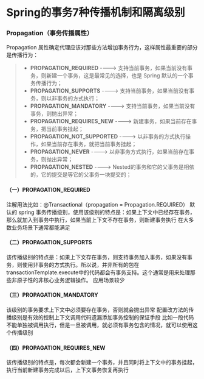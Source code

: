 # Spring的事务7种传播机制和隔离级别

### Propagation（事务传播属性）
Propagation 属性确定代理应该对那些方法增加事务行为，这样属性最重要的部分是传播行为：
> - **PROPAGATION_REQUIRED**  ----> 支持当前事务，如果当前没有事务，则新建一个事务，这是最常见的选择，也是 Spring 默认的一个事务传播行为；
> - **PROPAGATION_SUPPORTS** ----> 支持当前事务，如果当前没有事务，则以非事务的方式执行；
> - **PROPAGATION_MANDATORY** ----> 支持当前事务，如果当前没有事务，则抛出异常；
> - **PROPAGATION_REQUIRES_NEW** ----> 新建事务，如果当前存在事务，把当前事务挂起；
> - **PROPAGATION_NOT_SUPPORTED** ----> 以非事务的方式执行操作，如果当前存在事务，就把当前事务挂起；
> - **PROPAGATION_NEVER** ----> 以非事务方式执行，如果当前存在事务，则抛出异常；
> - **PROPAGATION_NESTED** ----> Nested的事务和它的父事务是相依的，它的提交是等它的父事务一块提交的；


#### （一）PROPAGATION_REQUIRED
注解用法比如：@Transactional（propagation = Propagation.REQUIRED）
默认的 spring 事务传播级别，使用该级别的特点是：如果上下文中已经存在事务，那么就加入到事务中执行，如果当前上下文不存在事务，则新建事务执行
在大多数业务场景下通常都能满足

#### （二）PROPAGATION_SUPPORTS
该传播级别的特点是：如果上下文存在事务，则支持事务加入事务，如果没有事务，则使用非事务的方式执行。所以说，并非所有的包在transactionTemplate.execute中的代码都会有事务支持。这个通常是用来处理那些非原子性的非核心业务逻辑操作。
应用场景较少

#### （三）PROPAGATION_MANDATORY
该级别的事务要求上下文中必须要存在事务，否则就会抛出异常
配置改方法的传播级别是有效的控制上下文调用代码遗漏添加事务控制的保证手段
比如一段代码不能单独被调用执行，但是一旦被调用，就必须有事务包含的情况，就可以使用这个传播级别

#### （四）PROPAGATION_REQUIRES_NEW
该传播级别的特点是，每次都会新建一个事务，并且同时将上下文中的事务挂起，执行当前新建事务完成以后，上下文事务恢复再执行
